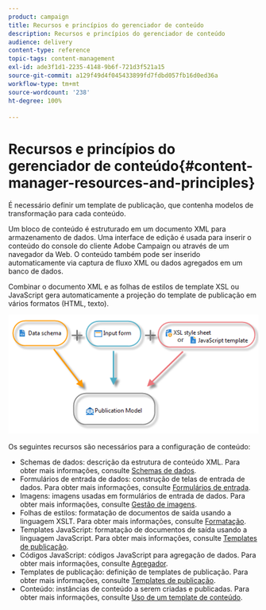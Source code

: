 ```yaml
---
product: campaign
title: Recursos e princípios do gerenciador de conteúdo
description: Recursos e princípios do gerenciador de conteúdo
audience: delivery
content-type: reference
topic-tags: content-management
exl-id: ade3f1d1-2235-4148-9b6f-721d3f521a15
source-git-commit: a129f49d4f045433899fd7fdbd057fb16d0ed36a
workflow-type: tm+mt
source-wordcount: '238'
ht-degree: 100%

---
```


# Recursos e princípios do gerenciador de conteúdo{#content-manager-resources-and-principles}

É necessário definir um template de publicação, que contenha modelos de transformação para cada conteúdo.

Um bloco de conteúdo é estruturado em um documento XML para armazenamento de dados. Uma interface de edição é usada para inserir o conteúdo do console do cliente Adobe Campaign ou através de um navegador da Web. O conteúdo também pode ser inserido automaticamente via captura de fluxo XML ou dados agregados em um banco de dados.

Combinar o documento XML e as folhas de estilos de template XSL ou JavaScript gera automaticamente a projeção do template de publicação em vários formatos (HTML, texto).

![](assets/d_ncs_content_process.png)

Os seguintes recursos são necessários para a configuração de conteúdo:

* Schemas de dados: descrição da estrutura de conteúdo XML. Para obter mais informações, consulte [Schemas de dados](data-schemas.md).
* Formulários de entrada de dados: construção de telas de entrada de dados. Para obter mais informações, consulte [Formulários de entrada](input-forms.md).
* Imagens: imagens usadas em formulários de entrada de dados. Para obter mais informações, consulte [Gestão de imagens](formatting.md#image-management).
* Folhas de estilos: formatação de documentos de saída usando a linguagem XSLT. Para obter mais informações, consulte [Formatação](formatting.md).
* Templates JavaScript: formatação de documentos de saída usando a linguagem JavaScript. Para obter mais informações, consulte [Templates de publicação](publication-templates.md).
* Códigos JavaScript: códigos JavaScript para agregação de dados. Para obter mais informações, consulte [Agregador](publication-templates.md#aggregator).
* Templates de publicação: definição de templates de publicação. Para obter mais informações, consulte [Templates de publicação](publication-templates.md).
* Conteúdo: instâncias de conteúdo a serem criadas e publicadas. Para obter mais informações, consulte [Uso de um template de conteúdo](using-a-content-template.md).
